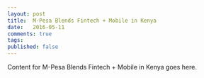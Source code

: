 ```yaml
---
layout: post
title:  M-Pesa Blends Fintech + Mobile in Kenya
date:   2016-05-11
comments: true
tags: 
published: false
---
```

 
Content for M-Pesa Blends Fintech + Mobile in Kenya goes here.
 
